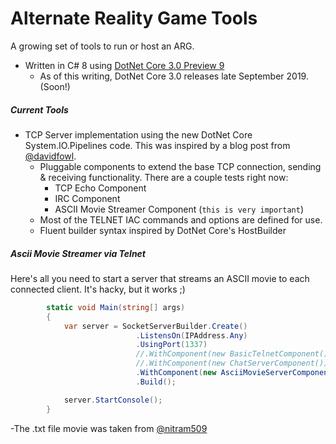 # Alternate Reality Game Tools
A growing set of tools to run or host an ARG. 

* Written in C# 8 using [DotNet Core 3.0 Preview 9](https://github.com/dotnet/corefx)
  * As of this writing, DotNet Core 3.0 releases late September 2019. (Soon!)
 
##### Current Tools

* TCP Server implementation using the new DotNet Core System.IO.Pipelines code. This was inspired by a blog post from [@davidfowl](http://twitter.com/davidfowl).
  * Pluggable components to extend the base TCP connection, sending & receiving functionality. There are a couple tests right now:
    * TCP Echo Component
    * IRC Component
    * ASCII Movie Streamer Component (`this is very important`)
  * Most of the TELNET IAC commands and options are defined for use.
  * Fluent builder syntax inspired by DotNet Core's HostBuilder
  
##### Ascii Movie Streamer via Telnet
Here's all you need to start a server that streams an ASCII movie to each connected client. It's hacky, but it works ;)

````` csharp
        static void Main(string[] args)
        {
            var server = SocketServerBuilder.Create()
                            .ListensOn(IPAddress.Any)
                            .UsingPort(1337)
                            //.WithComponent(new BasicTelnetComponent()) // sends IAC WONT ECHO etc.
                            //.WithComponent(new ChatServerComponent()) // very basic
                            .WithComponent(new AsciiMovieServerComponent())
                            .Build();

            server.StartConsole();
        }
`````
-The .txt file movie was taken from [@nitram509](https://github.com/nitram509/ascii-telnet-server)
